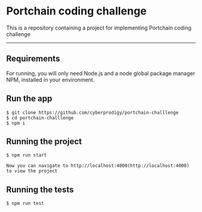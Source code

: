 # Portchain coding challenge

This is a repository containing a project for implementing Portchain coding challenge

---
## Requirements

For running, you will only need Node.js and a node global package manager NPM, installed in your environment.

## Run the app

    $ git clone https://github.com/cyberprodigy/portchain-challlenge
    $ cd portchain-challlenge
    $ npm i

## Running the project

    $ npm run start
    
    Now you can navigate to http://localhost:4000(http://localhost:4000) to view the project

## Running the tests

    $ npm run test
